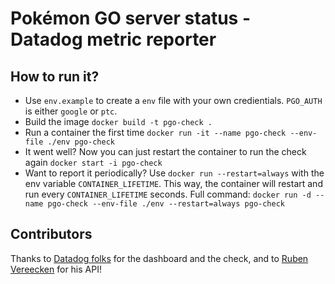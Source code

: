 # Pokémon GO server status - Datadog metric reporter

## How to run it?

- Use `env.example` to create a `env` file with your own credientials. `PGO_AUTH` is either `google` or `ptc`.
- Build the image `docker build -t pgo-check .`
- Run a container the first time `docker run -it --name pgo-check --env-file ./env pgo-check`
- It went well? Now you can just restart the container to run the check again `docker start -i pgo-check`
- Want to report it periodically? Use `docker run --restart=always` with the env variable `CONTAINER_LIFETIME`.
This way, the container will restart and run every `CONTAINER_LIFETIME` seconds. Full command:
`docker run -d --name pgo-check --env-file ./env --restart=always pgo-check`


## Contributors

Thanks to [Datadog folks](http://datadoghq.com) for the dashboard and the check, and to [Ruben Vereecken](https://github.com/rubenvereecken) for his API!
